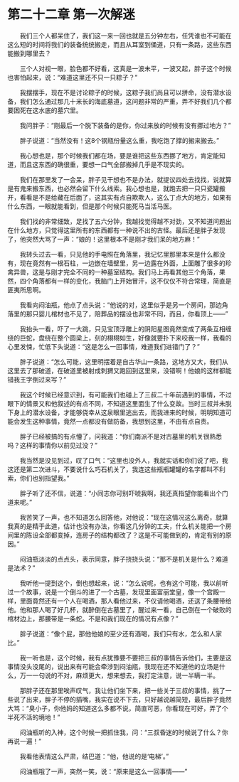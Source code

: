 # 第二十二章 第一次解迷


　　我们三个人都呆住了，我们这一来一回也就是五分钟左右，任凭谁也不可能在这么短的时间将我们的装备统统搬走，而且从耳室到俑道，只有一条路，这些东西能搬到哪里去？

　　三个人对视一眼，脸色都不好看，这真是一波未平，一波又起，胖子这个时候也害怕起来，说：“难道这里还不只一只粽子？”

　　我摆摆手，现在不是讨论粽子的时候，这粽子我们尚且可以拼命，没有潜水设备，我们怎么通过那几十米长的海底墓道，这问题非常的严重，弄不好我们几个都要困死在这水底的墓穴里。

　　我问胖子：“刚最后一个脱下装备的是你，你过来放的时候有没有挪过地方？”

　　胖子说道：“当然没有！这8个钢瓶份量这么重，我吃饱了撑的搬来搬去。”

　　我心想也是，那个时候我们都在场，要是谁把这些东西挪了地方，肯定能知道，而且这东西的确很重，要想一口气全部搬掉几乎是不现实的。

　　我们在那里发了一会呆，胖子见干想也不是办法，就提议四处去找找，说就算是有鬼来搬东西，也必然会留下什么线索。我心想也是，就跑去把一只只瓷罐搬开，看看是不是给藏在后面了，这其实有点自欺欺人，这么丁点大的地方，如果有什么东西，一眼就能看到，但是那个时候只能死马当活马医。

　　我们找的非常细致，足找了五六分钟，我越找觉得越不对劲，又不知道问题出在什么地方，只觉得这里所有的东西都有一种说不出的古怪。最后还是胖子发现了，他突然大骂了一声：“娘的！这里根本不是刚才我们呆的地方麻！”

　　我转头过去一看，只见他的手电照在角落里，我记忆里那里本来是什么都没有，现在竟然有一根石柱，一边嵌在墙壁里，另一边露在外面，上面雕了很多的珍禽异兽，这是与刚才完全不同的一种墓室结构。我们马上再看其他三个角落，果然，四个角落都有一样的变化，我脑门上开始冒汗，这不仅仅不符合常理，简直是匪夷所思啊。

　　我看向闷油瓶，他点了点头说：“他说的对，这里似乎是另一个房间，那边角落里的那只婴儿棺材也不见了，陪葬品的摆设也非常不同，而且，你看顶上——”

　　我抬头一看，吓了一大跳，只见宝顶浮雕上的阴阳星图竟然变成了两条互相缠绕的巨蛇，盘绕在整个圆梁上，刻的栩栩如生，好像就要扑下来咬我一样，我看的心里发悚，忙低下头说道：“这是怎么一回事情，难道我们进错门了？”

　　胖子说道：“怎么可能，这里明摆着是自古华山一条路，这地方又大，我们从这里去了那破道，在破道里被射成刺猬又跑回到这里来，没错啊！他娘的这样都能错我王字倒过来写？”

　　我这个时候已经意识到，有可能我们也碰上了三叔二十年前遇到的事情，不过眼下的情景又和他叙述的有点不同，不知道这里面生了什么变故。当时三叔并未脱下身上的潜水设备，才能够侥幸从这泉眼里逃出去，而我进来的时候，明明知道可能会发生这种事情，竟然一点都没有做防备，我想到这里，不由有点自责。

　　胖子已经被搞的有点懵了，问我道：“你们南派不是对古墓里的机关很熟悉吗？这样的事情你以前见过没？”

　　我当然是没见到过，叹了口气：“这里也没外人，我就实话和你们说了吧，我这还是第二次进斗，不要说什么巧石机关了，我连这些瓶瓶罐罐的名字都叫不利索，你们也别指望我。”

　　胖子听了还不信，说道：“小同志你可别吓唬我啊，我还真指望你能看出个门道来呢。”

　　我苦笑了一声，也不知道怎么回答他，对他说：“现在这情况这么离奇，就算我真的是精于此道，估计也没有办法，你看这几分钟的工夫，什么机关能把一个房间里的陈设全部都变掉，连房子的结构都改了？这是不可能做到的，肯定有别的原因。”

　　闷油瓶淡淡的点点头，表示同意，胖子挠挠头说：“那不是机关是什么？难道是法术？”

　　我听他一提到这个，倒也想起来，说：“怎么说呢，也有这个可能，我以前听过一个故事，说是一个倒斗的进了一个古墓，发现里面富丽堂皇，像一个宫殿一样，里面竟然还有一个人在喝酒，那人看他过来，不仅请他喝酒，还送了条腰带给他。他和那人喝了好几杯，就醉倒在古墓里了，醒过来一看，自己倒在一个破败的棺材边上，那腰带是一条蛇。不是和我们现在的情况有点像？”

　　胖子说道：“像个屁，那他他娘的至少还有酒喝，我们只有水，怎么和人家比。”

　　我一听也是，这个时候，我有点犹豫要不要把三叔的事情告诉他们，主要是这事情没头没尾的，说出来有可能会牵涉到闷油瓶，我现在还不知道他的立场是什么，万一一句说的不对，麻烦更大，想来想去，我打定注意，说一半瞒一半。

　　那胖子还在那里唉声叹气，我让他们坐下来，把一些关于三叔的事情，挑了一些说了出来，胖子不停的插嘴，我实在说不下去，只好越说越简短，最后胖子竟然大骂：“臭小子，你他妈的知道这么多都不说，简直可恶，你看现在可好，弄了个半死不活的境地！”

　　闷油瓶听的入神，这个时候一把抓住我，问：“三叔昏迷的时候说了什么？你再说一遍！”

　　我看他表情这么严肃，结巴道：“他，他说的是‘电梯’。”

　　闷油瓶哦了一声，突然一笑，说：“原来是这么一回事情——”

